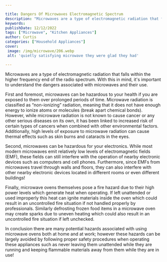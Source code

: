 ```yaml
---

title: Dangers Of Microwaves Electromagnetic Spectrum
description: "Microwaves are a type of electromagnetic radiation that falls within the higher frequency end of the radio spectrum. With this in ...check it out to learn"
keywords: 
publishDate: 12/12/2022
tags: ["Microwave", "Kitchen Appliances"]
author: Curtis
categories: ["Household Appliances"]
cover: 
 image: /img/microwave/206.webp
 alt: 'quietly satisfying microwave they were glad they had'

---
```


Microwaves are a type of electromagnetic radiation that falls within the higher frequency end of the radio spectrum. With this in mind, it's important to understand the dangers associated with microwaves and their use.

First and foremost, microwaves can be hazardous to your health if you are exposed to them over prolonged periods of time. Microwave radiation is classified as “non-ionizing” radiation, meaning that it does not have enough energy to ionize atoms or molecules (break apart chemical bonds). However, while microwave radiation is not known to cause cancer or any other serious diseases on its own, it has been linked to increased risk of certain types of cancers when combined with other environmental factors. Additionally, high levels of exposure to microwave radiation can cause thermal effects such as skin burns and cataracts in the eyes.

Second, microwaves can be hazardous for your electronics. While most modern microwaves emit relatively low levels of electromagnetic fields (EMF), these fields can still interfere with the operation of nearby electronic devices such as computers and cell phones. Furthermore, since EMFs from microwaves travel through walls and floors, they can also interfere with other nearby electronic devices located in different rooms or even different buildings! 

Finally, microwave ovens themselves pose a fire hazard due to their high power levels which generate heat when operating. If left unattended or used improperly this heat can ignite materials inside the oven which could result in an uncontrolled fire situation if not handled properly by professionals. Similarly defrosting frozen food items in a microwave oven may create sparks due to uneven heating which could also result in an uncontrolled fire situation if left unchecked. 
 
In conclusion there are many potential hazards associated with using microwave ovens both at home and at work; however these hazards can be largely avoided by following proper safety procedures when operating these appliances such as never leaving them unattended while they are running and keeping flammable materials away from them while they are in use!
